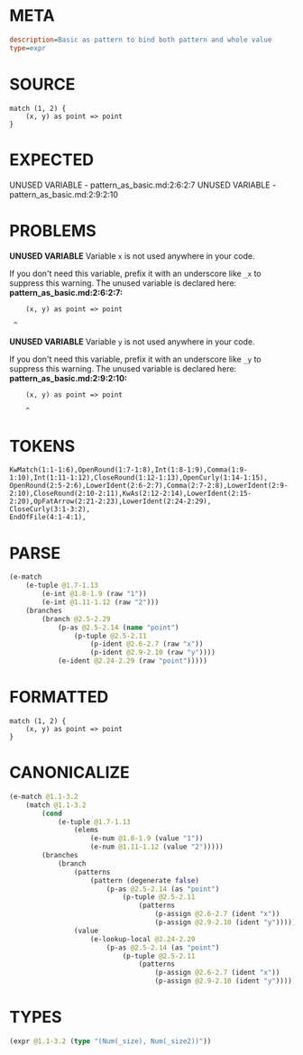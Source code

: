# META
~~~ini
description=Basic as pattern to bind both pattern and whole value
type=expr
~~~
# SOURCE
~~~roc
match (1, 2) {
    (x, y) as point => point
}
~~~
# EXPECTED
UNUSED VARIABLE - pattern_as_basic.md:2:6:2:7
UNUSED VARIABLE - pattern_as_basic.md:2:9:2:10
# PROBLEMS
**UNUSED VARIABLE**
Variable `x` is not used anywhere in your code.

If you don't need this variable, prefix it with an underscore like `_x` to suppress this warning.
The unused variable is declared here:
**pattern_as_basic.md:2:6:2:7:**
```roc
    (x, y) as point => point
```
     ^


**UNUSED VARIABLE**
Variable `y` is not used anywhere in your code.

If you don't need this variable, prefix it with an underscore like `_y` to suppress this warning.
The unused variable is declared here:
**pattern_as_basic.md:2:9:2:10:**
```roc
    (x, y) as point => point
```
        ^


# TOKENS
~~~zig
KwMatch(1:1-1:6),OpenRound(1:7-1:8),Int(1:8-1:9),Comma(1:9-1:10),Int(1:11-1:12),CloseRound(1:12-1:13),OpenCurly(1:14-1:15),
OpenRound(2:5-2:6),LowerIdent(2:6-2:7),Comma(2:7-2:8),LowerIdent(2:9-2:10),CloseRound(2:10-2:11),KwAs(2:12-2:14),LowerIdent(2:15-2:20),OpFatArrow(2:21-2:23),LowerIdent(2:24-2:29),
CloseCurly(3:1-3:2),
EndOfFile(4:1-4:1),
~~~
# PARSE
~~~clojure
(e-match
	(e-tuple @1.7-1.13
		(e-int @1.8-1.9 (raw "1"))
		(e-int @1.11-1.12 (raw "2")))
	(branches
		(branch @2.5-2.29
			(p-as @2.5-2.14 (name "point")
				(p-tuple @2.5-2.11
					(p-ident @2.6-2.7 (raw "x"))
					(p-ident @2.9-2.10 (raw "y"))))
			(e-ident @2.24-2.29 (raw "point")))))
~~~
# FORMATTED
~~~roc
match (1, 2) {
	(x, y) as point => point
}
~~~
# CANONICALIZE
~~~clojure
(e-match @1.1-3.2
	(match @1.1-3.2
		(cond
			(e-tuple @1.7-1.13
				(elems
					(e-num @1.8-1.9 (value "1"))
					(e-num @1.11-1.12 (value "2")))))
		(branches
			(branch
				(patterns
					(pattern (degenerate false)
						(p-as @2.5-2.14 (as "point")
							(p-tuple @2.5-2.11
								(patterns
									(p-assign @2.6-2.7 (ident "x"))
									(p-assign @2.9-2.10 (ident "y")))))))
				(value
					(e-lookup-local @2.24-2.29
						(p-as @2.5-2.14 (as "point")
							(p-tuple @2.5-2.11
								(patterns
									(p-assign @2.6-2.7 (ident "x"))
									(p-assign @2.9-2.10 (ident "y")))))))))))
~~~
# TYPES
~~~clojure
(expr @1.1-3.2 (type "(Num(_size), Num(_size2))"))
~~~
